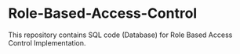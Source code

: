 # Role-Based-Access-Control
This repository contains SQL code (Database) for Role Based Access Control Implementation.
